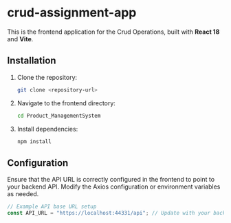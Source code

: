 # crud-assignment-app

This is the frontend application for the Crud Operations, built with **React 18** and **Vite**.

## Installation

1. Clone the repository:
    ```bash
    git clone <repository-url>
    ```

2. Navigate to the frontend directory:
    ```bash
    cd Product_ManagementSystem
    ```

3. Install dependencies:
    ```bash
    npm install
    ```

## Configuration

Ensure that the API URL is correctly configured in the frontend to point to your backend API. Modify the Axios configuration or environment variables as needed.

```javascript
// Example API base URL setup
const API_URL = "https://localhost:44331/api"; // Update with your backend URL
